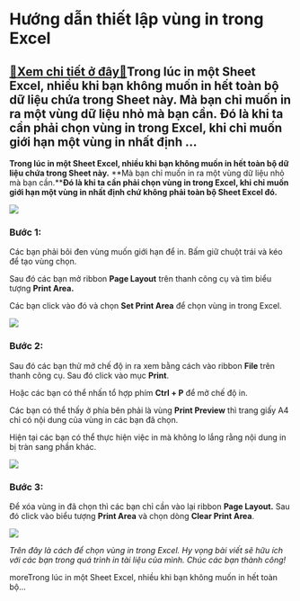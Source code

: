 Hướng dẫn thiết lập vùng in trong Excel
=======================================

[:gift:Xem chi tiết ở đây:gift:](https://hddtvn.com/huong-dan-thiet-lap-vung-in-trong-excel/)Trong lúc in một Sheet Excel, nhiều khi bạn không muốn in hết toàn bộ dữ liệu chứa trong Sheet này. Mà bạn chỉ muốn in ra một vùng dữ liệu nhỏ mà bạn cần. Đó là khi ta cần phải chọn vùng in trong Excel, khi chỉ muốn giới hạn một vùng in nhất định …
--------------------------------------------------------------------------------------------------------------------------------------------------------------------------------------------------------------------------------------------------------

**Trong lúc in một Sheet Excel, nhiều khi bạn không muốn in hết toàn bộ dữ liệu chứa trong Sheet này.** **Mà bạn chỉ muốn in ra một vùng dữ liệu nhỏ mà bạn cần.****Đó là khi ta cần phải chọn vùng in trong Excel, khi chỉ muốn giới hạn một vùng in nhất định chứ không phải toàn bộ Sheet Excel đó.**


![](https://hddtvn.com/wp-content/uploads/2021/01/QBj6HlL.png)


### Bước 1:


Các bạn phải bôi đen vùng muốn giới hạn để in. Bấm giữ chuột trái và kéo để tạo vùng chọn.


Sau đó các bạn mở ribbon **Page Layout** trên thanh công cụ và tìm biểu tượng **Print Area.**


Các bạn click vào đó và chọn **Set Print Area** để chọn vùng in trong Excel.


![](https://hddtvn.com/wp-content/uploads/2021/01/jn1lEjG.png)


### Bước 2:


Sau đó các bạn thử mở chế độ in ra xem bằng cách vào ribbon **File** trên thanh công cụ. Sau đó click vào mục **Print**.


Hoặc các bạn có thể nhấn tổ hợp phím **Ctrl + P** để mở chế độ in.


Các bạn có thể thấy ở phía bên phải là vùng **Print Preview** thì trang giấy A4 chỉ có nội dung của vùng in các bạn đã chọn.


Hiện tại các bạn có thể thực hiện việc in mà không lo lắng rằng nội dung in bị tràn sang phần khác.


![](https://hddtvn.com/wp-content/uploads/2021/01/I6zQI9j.png)


### Bước 3:


Để xóa vùng in đã chọn thì các bạn chỉ cần vào lại ribbon **Page Layout.** Sau đó click vào biểu tượng **Print Area** và chọn dòng **Clear Print Area**.


![](https://hddtvn.com/wp-content/uploads/2021/01/egoLOmX.png)


*Trên đây là cách để chọn vùng in trong Excel. Hy vọng bài viết sẽ hữu ích với các bạn trong quá trình in tài liệu của mình. Chúc các bạn thành công!*


moreTrong lúc in một Sheet Excel, nhiều khi bạn không muốn in hết toàn bộ…

